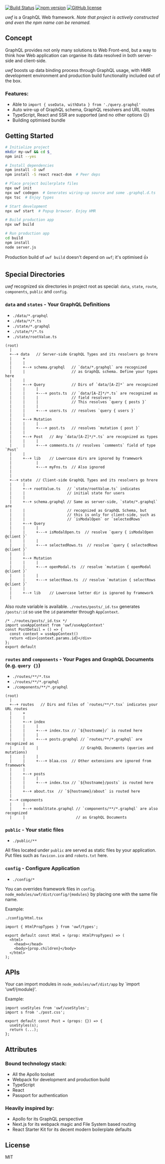 [![Build Status](https://travis-ci.org/piglovesyou/uwf.svg?branch=master)](https://travis-ci.org/piglovesyou/uwf)
[![npm version](https://badge.fury.io/js/uwf.svg)](https://badge.fury.io/js/uwf)
[![GitHub license](https://img.shields.io/badge/license-MIT-blue.svg)](https://raw.githubusercontent.com/Quramy/ts-graphql-plugin/master/LICENSE.txt)

_uwf_ is a GraphQL Web framework. _Note that project is actively constructed and even the npm name can be renamed._

## Concept

GraphQL provides not only many solutions to Web Front-end, but a way to think how Web application can organise its data resolved in both server-side and client-side.

_uwf_ boosts up data binding process through GraphQL usage, with HMR development environment and production build functionality included out of the box.

### Features:

- Able to `import { useData, withData } from './query.graphql'`
- Auto wire-up of GraphQL schema, GraphQL resolvers and URL routes
- TypeScript, React and SSR are supported (and no other options 😉)
- Building optimised bundle

## Getting Started

```bash
# Initialize project
mkdir my-uwf && cd $_
npm init --yes

# Install dependencies
npm install -D uwf
npm install -S react react-dom  # Peer deps

# Place project boilerplate files
npx uwf init
npx uwf codegen  # Generates wiring-up source and some .graphql.d.ts
npx tsc  # Enjoy types

# Start development
npx uwf start  # Popup browser. Enjoy HMR

# Build production app
npx uwf build

# Run production app
cd build
npm install
node server.js
```

Production build of `uwf build` doesn't depend on `uwf`; it's optimised 👍

## Special Directories

_uwf_ recognized six directories in project root as special: `data`, `state`, `route`, `components`, `public` and `config`.

### `data` and `states` - Your GraphQL Definitions

- `./data/*.graphql`
- `./data/*/*.ts`
- `./state/*.graphql`
- `./state/*/*.ts`
- `./state/rootValue.ts`

```
(root)
  |
  +--+ data   // Server-side GraphQL Types and its resolvers go hrere
  |     +
  |     |
  |     +--+ schema.graphql   // `data/*.graphql` are recognized
  |     |                     // as GraphQL schema. Define your types here
  |     |
  |     +--+ Query            // Dirs of `data/[A-Z]*` are recognized
  |     |     |
  |     |     +---+ posts.ts  // `data/[A-Z]*/*.ts` are recognized as
  |     |     |               // field resolvers
  |     |     |               // This resolves `query { posts }`
  |     |     |
  |     |     +---+ users.ts  // resolves `query { users }`
  |     |
  |     +--+ Mutation
  |     |     |
  |     |     +---+ post.ts   // resolves `mutation { post }`
  |     |
  |     +--+ Post   // Any `data/[A-Z]*/*.ts` are recognized as types
  |     |     |
  |     |     +---+ comments.ts // resolves `comments` field of type `Post`
  |     |
  |     +--+ lib    // Lowercase dirs are ignored by framework
  |           |
  |           +---+ myFns.ts  // Also ignored
  |
  |
  +--+ state  // Client-side GraphQL Types and its resolvers go hrere
  |     |
  |     +--+ rootValue.ts   // `state/rootValue.ts` indicates
  |     |                   // initial state for users
  |     |
  |     +--+ schema.graphql // Same as server-side, `state/*.graphql` are
  |     |                   // recognized as GraphQL Schema, but
  |     |                   // this is only for client-side, such as
  |     |                   // `isModalOpen` or `selectedRows`
  |     +--+ Query
  |     |     |
  |     |     +---+ isModalOpen.ts  // resolve `query { isModalOpen @client }`
  |     |     |
  |     |     +---+ selectedRows.ts  // resolve `query { selectedRows @client }`
  |     |
  |     +--+ Mutation
  |     |     |
  |     |     +---+ openModal.ts  // resolve `mutation { openModal @client }`
  |     |     |
  |     |     +---+ selectRows.ts  // resolve `mutation { selectRows @client }`
  |     |
  |     +--+ lib    // Lowercase letter dir is ignored by framework
  |
```

Also route variable is available. `./routes/posts/_id.tsx` generates `/posts/:id` so use the `id` parameter through `AppContext`.

```tsx
/* ./routes/posts/_id.tsx */
import useAppContext from 'uwf/useAppContext'
const PostDetail = () => {
  const context = useAppContext()
  return <div>{context.params.id}</div>
};
export default
```

### `routes` and `components` - Your Pages and GraphQL Documents (e.g. `query {}`)

- `./routes/**/*.tsx`
- `./routes/**/*.graphql`
- `./components/**/*.graphql`

```
(root)
  |
  +--+ routes   // Dirs and files of `routes/**/*.tsx` indicates your URL routes
  |     +
  |     |
  |     +--+ index
  |     |     |
  |     |     +---+ index.tsx // `${hostname}/` is routed here
  |     |     |
  |     |     +---+ posts.graphql // `routes/**/*.graphql` are recognized as
  |     |     |                   // GraphQL Documents (queries and mutations)
  |     |     |
  |     |     +---+ blaa.css  // Other extensions are ignored from framework
  |     |
  |     +--+ posts
  |     |     |
  |     |     +---+ index.tsx // `${hostname}/posts` is routed here
  |     |
  |     +--+ about.tsx  // `${hostname}/about` is routed here
  |
  +--+ components
  |     |
  |     +--+ modalState.graphql // `components/**/*.graphql` are also recognized
  |     |                       // as GraphQL Documents
```

### `public` - Your static files

- `./public/**`

All files located under `public` are served as static files by your application. Put files such as `favicon.ico` and `robots.txt` here.

### `config` - Configure Application

- `./config/*`

You can overrides framework files in `config`. `node_modules/uwf/dist/config/{modules}` by placing one with the same file name.

Example:

`./config/Html.tsx`

```tsx
import { HtmlPropTypes } from 'uwf/types';

export default const Html = (prop: HtmlPropTypes) => (
  <html>
    <head></head>
    <body>{prop.children}</body>
  </html>
);
```

## APIs

Your can import modules in `node_modules/uwf/dist/app` by `import 'uwf/{module}'.

Example:

```tsx
import useStyles from 'uwf/useStyles';
import s from './post.css';

export default const Post = (props: {}) => {
  useStyles(s);
  return (...);
};
```

## Attributes

### Bound technology stack:

- All the Apollo toolset
- Webpack for development and production build
- TypeScript
- React
- Passport for authentication

### Heavily inspired by:

- Apollo for its GraphQL perspective
- Next.js for its webpack magic and File System based routing
- React Starter Kit for its decent modern boilerplate defaults

## License

MIT
